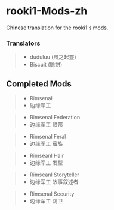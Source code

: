 # rooki1-Mods-zh
Chinese translation for the rooki1's mods.

### Translators

> * duduluu (風之起靈)
> * Biscuit (脆餅)

## Completed Mods

> * Rimsenal
> * 边缘军工

> * Rimsenal Federation
> * 边缘军工 联邦

> * Rimsenal Feral
> * 边缘军工 蛮族

> * Rimseanl Hair
> * 边缘军工 发型

> * Rimseanl Storyteller
> * 边缘军工 故事叙述者

> * Rimsenal Security
> * 边缘军工 防卫